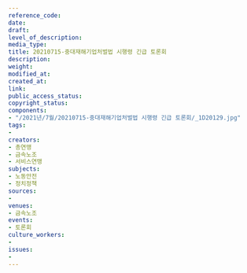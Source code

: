 ```yaml
---
reference_code: 
date: 
draft: 
level_of_description: 
media_type: 
title: 20210715-중대재해기업처벌법 시행령 긴급 토론회
description: 
weight: 
modified_at: 
created_at: 
link: 
public_access_status: 
copyright_status: 
components:
- "/2021년/7월/20210715-중대재해기업처벌법 시행령 긴급 토론회/_1D20129.jpg"
tags:
- 
creators:
- 총연맹
- 금속노조
- 서비스연맹
subjects:
- 노동안전
- 정치정책
sources:
- 
venues:
- 금속노조
events:
- 토론회
culture_workers:
- 
issues:
- 
---
```


